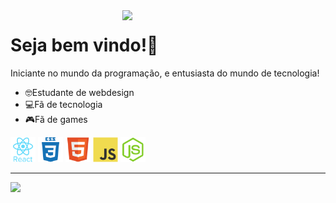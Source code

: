 <img src="banner.gif" width="325px" align = "right"/>

# Seja bem vindo!🤘

Iniciante no mundo da programação, e entusiasta do mundo de tecnologia! 

- 🤓Estudante de webdesign
- 💻Fã de tecnologia
- 🎮Fã de games

<div>
  <img src="https://github.com/devicons/devicon/blob/master/icons/react/react-original-wordmark.svg" title="React" alt="React" width="40px" height="40px"/>
  <img src="https://github.com/devicons/devicon/blob/master/icons/css3/css3-plain-wordmark.svg" title="React" alt="React" width="40px" height="40px"/>
  <img src="https://github.com/devicons/devicon/blob/master/icons/html5/html5-original.svg" title="React" alt="React" width="40px" height="40px"/>
  <img src="https://github.com/devicons/devicon/blob/master/icons/javascript/javascript-original.svg" title="React" alt="React" width="40px" height="40px"/>
  <img src="https://github.com/devicons/devicon/blob/master/icons/nodejs/nodejs-original.svg" title="React" alt="React" width="40px" height="40px"/>
</div>

---

<div>
  <a href="https://www.linkedin.com/in/guilherme-teixeira-448ab843/">
    <img src="https://img.shields.io/badge/LinkedIn-blue?style=for-the-badge&logo=linkedin&logoColor=white"/>
  </a>
  

                                             
